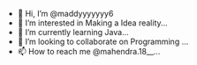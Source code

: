 - 👋 Hi, I’m @maddyyyyyyy6
- 👀 I’m interested in Making a Idea reality...
- 🌱 I’m currently learning Java...
- 💞️ I’m looking to collaborate on Programming ...
- 📫 How to reach me @mahendra.18__...

<!---
maddyyyyyyy6/maddyyyyyyy6 is a ✨ special ✨ repository because its `README.md` (this file) appears on your GitHub profile.
You can click the Preview link to take a look at your changes.
--->
